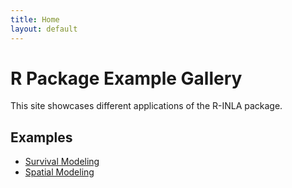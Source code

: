 ```yaml
---
title: Home
layout: default
---
```


# R Package Example Gallery

This site showcases different applications of the R-INLA package.

## Examples

- [Survival Modeling](examples/survival-modeling/)
- [Spatial Modeling](examples/spatial-modeling/)
